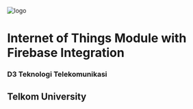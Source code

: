 ![logo](assets/images/tektelogo.png)

# Internet of Things Module with Firebase Integration

### D3 Teknologi Telekomunikasi

## Telkom University
